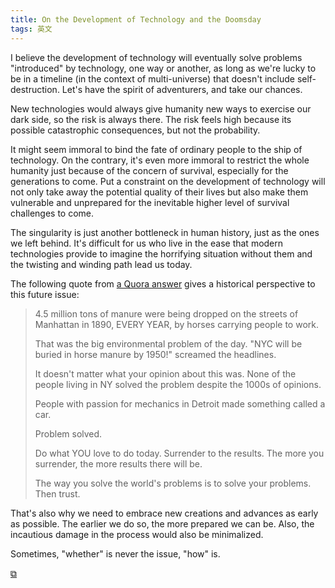 ```yaml
---
title: On the Development of Technology and the Doomsday
tags: 英文
---
```


I believe the development of technology will eventually solve problems "introduced" by technology, one way or another, as long as we're lucky to be in a timeline (in the context of multi-universe) that doesn't include self-destruction. Let's have the spirit of adventurers, and take our chances. 

New technologies would always give humanity new ways to exercise our dark side, so the risk is always there. The risk feels high because its possible catastrophic consequences, but not the probability.

It might seem immoral to bind the fate of ordinary people to the ship of technology. On the contrary, it's even more immoral to restrict the whole humanity just because of the concern of survival, especially for the generations to come. Put a constraint on the development of technology will not only take away the potential quality of their lives but also make them vulnerable and unprepared for the inevitable higher level of survival challenges to come.

The singularity is just another bottleneck in human history, just as the ones we left behind. It's difficult for us who live in the ease that modern technologies provide to imagine the horrifying situation without them and the twisting and winding path lead us today.

The following quote from [a Quora answer](https://www.quora.com/What-are-the-most-common-life-mistakes-young-people-make/answer/James-Altucher) gives a historical perspective to this future issue:

> 4.5 million tons of manure were being dropped on the streets of Manhattan in 1890, EVERY YEAR, by horses carrying people to work.
>
> That was the big environmental problem of the day. "NYC will be buried in horse manure by 1950!" screamed the headlines. 
>
> It doesn't matter what your opinion about this was. None of the people living in NY solved the problem despite the 1000s of opinions. 
>
> People with passion for mechanics in Detroit made something called a car. 
>
> Problem solved. 
>
> Do what YOU love to do today. Surrender to the results. The more you surrender, the more results there will be. 
>
> The way you solve the world's problems is to solve your problems. Then trust.

That's also why we need to embrace new creations and advances as early as possible. The earlier we do so, the more prepared we can be. Also, the incautious damage in the process would also be minimalized.

Sometimes, "whether" is never the issue, "how" is.

[&#x29c9;](https://discourse.numenta.org/t/singularity-anticipation-of-doomsday/349/7?u=utensil)